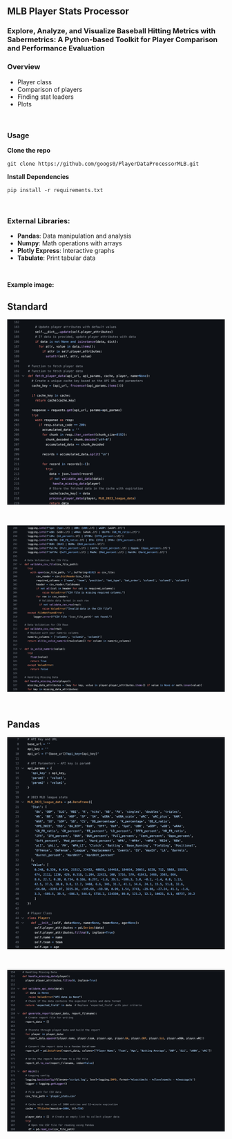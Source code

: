 ## MLB Player Stats Processor

### Explore, Analyze, and Visualize Baseball Hitting Metrics with Sabermetrics: A Python-based Toolkit for Player Comparison and Performance Evaluation

### Overview
- Player class
- Comparison of players
- Finding stat leaders 
- Plots

<br>

### Usage
**Clone the repo**
```
git clone https://github.com/googs0/PlayerDataProcessorMLB.git
```

**Install Dependencies**
```
pip install -r requirements.txt
```

<br>

### External Libraries:
- **Pandas**: Data manipulation and analysis
- **Numpy**: Math operations with arrays
- **Plotly Express**: Interactive graphs
- **Tabulate**: Print tabular data

<br>

**Example image:**
## **Standard**
![MLB_Player_Stats_Processor_Standard 1](/assets/Saber_Standard1.png)

<br>

![MLB_Player_Stats_Processor_Standard 2](/assets/Saber_Standard2.png)

<br>

## **Pandas**
![MLB_Player_Stats_Processor_Pandas 1](/assets/Saber_Pandas1.png)

<br>

![MLB_Player_Stats_Processor_Pandas 2](/assets/Saber_Pandas2.png)
